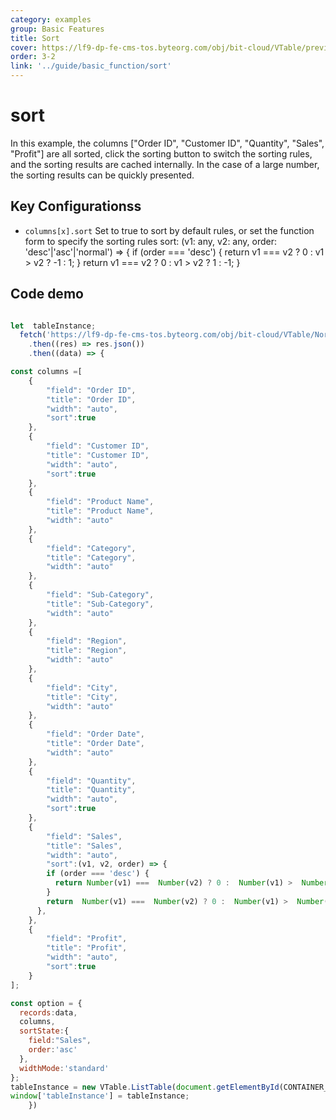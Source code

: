```yaml
---
category: examples
group: Basic Features
title: Sort
cover: https://lf9-dp-fe-cms-tos.byteorg.com/obj/bit-cloud/VTable/preview/sort.gif
order: 3-2
link: '../guide/basic_function/sort'
---
```


# sort

In this example, the columns \["Order ID", "Customer ID", "Quantity", "Sales", "Profit"] are all sorted, click the sorting button to switch the sorting rules, and the sorting results are cached internally. In the case of a large number, the sorting results can be quickly presented.

## Key Configurationss

*   `columns[x].sort` Set to true to sort by default rules, or set the function form to specify the sorting rules
        sort: (v1: any, v2: any, order: 'desc'|'asc'|'normal') => {
              if (order === 'desc') {
                return v1 === v2 ? 0 : v1 > v2 ? -1 : 1;
              }
              return v1 === v2 ? 0 : v1 > v2 ? 1 : -1;
            }

## Code demo

```javascript livedemo template=vtable

let  tableInstance;
  fetch('https://lf9-dp-fe-cms-tos.byteorg.com/obj/bit-cloud/VTable/North_American_Superstore_data.json')
    .then((res) => res.json())
    .then((data) => {

const columns =[
    {
        "field": "Order ID",
        "title": "Order ID",
        "width": "auto",
        "sort":true
    },
    {
        "field": "Customer ID",
        "title": "Customer ID",
        "width": "auto",
        "sort":true
    },
    {
        "field": "Product Name",
        "title": "Product Name",
        "width": "auto"
    },
    {
        "field": "Category",
        "title": "Category",
        "width": "auto"
    },
    {
        "field": "Sub-Category",
        "title": "Sub-Category",
        "width": "auto"
    },
    {
        "field": "Region",
        "title": "Region",
        "width": "auto"
    },
    {
        "field": "City",
        "title": "City",
        "width": "auto"
    },
    {
        "field": "Order Date",
        "title": "Order Date",
        "width": "auto"
    },
    {
        "field": "Quantity",
        "title": "Quantity",
        "width": "auto",
        "sort":true
    },
    {
        "field": "Sales",
        "title": "Sales",
        "width": "auto",
        "sort":(v1, v2, order) => {
        if (order === 'desc') {
          return Number(v1) ===  Number(v2) ? 0 :  Number(v1) >  Number(v2) ? -1 : 1;
        }
        return  Number(v1) ===  Number(v2) ? 0 :  Number(v1) >  Number(v2) ? 1 : -1;
      },
    },
    {
        "field": "Profit",
        "title": "Profit",
        "width": "auto",
        "sort":true
    }
];

const option = {
  records:data,
  columns,
  sortState:{
    field:"Sales",
    order:'asc'
  },
  widthMode:'standard'
};
tableInstance = new VTable.ListTable(document.getElementById(CONTAINER_ID), option);
window['tableInstance'] = tableInstance;
    })
```
